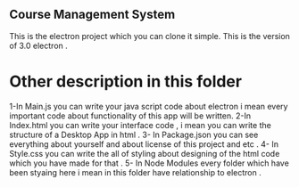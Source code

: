 <h2> Course Management System</h2>
  
 This is the electron project which you can clone it simple.
 This is the version of 3.0 electron .


# Other description in this folder

1-In Main.js you can write your java script code about electron i mean every important code about functionality of this app will be written.
2-In Index.html you can write your interface code , i mean you can write the structure of a Desktop App in html .
3- In Package.json you can see everything about yourself and about license of this project and etc .
4- In Style.css you can write the all of styling about designing of the html code which you have made for that .
5- In Node Modules every folder which have been styaing here i mean in this folder have relationship to electron . 



